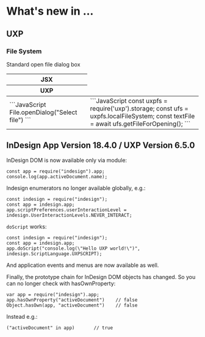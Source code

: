 # What's new in ...

## UXP



### File System

Standard open file dialog box

<table>
    <thead>
        <tr>
            <th>JSX</th>
        </tr>
				<tr>
            <th>UXP</th>
        </tr>
    </thead>
    <tbody>
        <tr>
						<td>
						```JavaScript
						File.openDialog("Select file") 
						```
						</td>
            <td>
						```JavaScript
							const uxpfs = require('uxp').storage;
							const ufs = uxpfs.localFileSystem;
							const textFile = await ufs.getFileForOpening();
						```
						</td>
        </tr>
    </tbody>
</table>





## InDesign App Version 18.4.0 / UXP Version 6.5.0

InDesign DOM is now available only via module:

```
const app = require("indesign").app;
console.log(app.activeDocument.name);
```

Indesign enumerators no longer available globally, e.g.:

```
const indesign = require("indesign");
const app = indesign.app;
app.scriptPreferences.userInteractionLevel = indesign.UserInteractionLevels.NEVER_INTERACT;
```

`doScript` works:

```
const indesign = require("indesign");
const app = indesign.app;
app.doScript("console.log(\"Hello UXP world!\")", indesign.ScriptLanguage.UXPSCRIPT);
```

And application events and menus are now available as well.

Finally, the prototype chain for InDesign DOM objects has changed. So you can no longer check with hasOwnProperty:

```
var app = require("indesign").app;
app.hasOwnProperty("activeDocument")	// false
Object.hasOwn(app, "activeDocument")	// false
```

Instead e.g.:
```
("activeDocument" in app)		// true
```